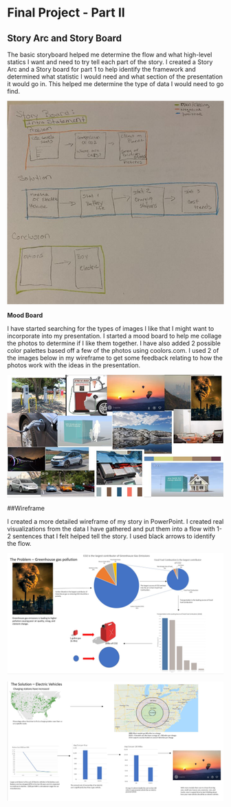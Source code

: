 # Final Project - Part II

## Story Arc and Story Board

The basic storyboard helped me determine the flow and what high-level statics I want and need to try tell each part of the story.  I created a Story Arc and a Story board for part 1 to help identify the framework and determined what statistic I would need and what section of the presentation it would go in.  This helped me determine the type of data I would need to go find.  

![](Storyboard.JPG?raw=true)

**Mood Board**

I have started searching for the types of images I like that I might want to incorporate into my presentation.  I started a mood board to help me collage the photos to determine if I like them together.  I have also added 2 possible color palettes based off a few of the photos using coolors.com.  I used 2 of the images below in my wireframe to get some feedback relating to how the photos work with the ideas in the presentation. 

![](Moodboard.JPG?raw=true)	
  
##Wireframe
  
I created a more detailed wireframe of my story in PowerPoint.  I created real visualizations from the data I have gathered and put them into a flow with 1-2 sentences that I felt helped tell the story.  I used black arrows to identify the flow.  

![](WireframeSlide1.JPG?raw=true)

![](WireframeSlide2.JPG?raw=true)

